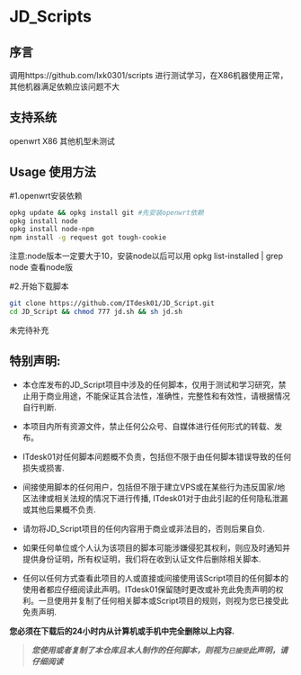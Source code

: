 # JD_Scripts

## 序言
   调用https://github.com/lxk0301/scripts 进行测试学习，在X86机器使用正常，其他机器满足依赖应该问题不大

## 支持系统
openwrt X86
其他机型未测试

## Usage 使用方法
#1.openwrt安装依赖
```sh
opkg update && opkg install git #先安装openwrt依赖
opkg install node
opkg install node-npm
npm install -g request got tough-cookie
```
注意:node版本一定要大于10，安装node以后可以用 opkg list-installed | grep node 查看node版

#2.开始下载脚本
```sh
git clone https://github.com/ITdesk01/JD_Script.git
cd JD_Script && chmod 777 jd.sh && sh jd.sh
```
未完待补充


## 特别声明:

* 本仓库发布的JD_Script项目中涉及的任何脚本，仅用于测试和学习研究，禁止用于商业用途，不能保证其合法性，准确性，完整性和有效性，请根据情况自行判断.

* 本项目内所有资源文件，禁止任何公众号、自媒体进行任何形式的转载、发布。

* ITdesk01对任何脚本问题概不负责，包括但不限于由任何脚本错误导致的任何损失或损害.

* 间接使用脚本的任何用户，包括但不限于建立VPS或在某些行为违反国家/地区法律或相关法规的情况下进行传播, ITdesk01对于由此引起的任何隐私泄漏或其他后果概不负责.

* 请勿将JD_Script项目的任何内容用于商业或非法目的，否则后果自负.

* 如果任何单位或个人认为该项目的脚本可能涉嫌侵犯其权利，则应及时通知并提供身份证明，所有权证明，我们将在收到认证文件后删除相关脚本.

* 任何以任何方式查看此项目的人或直接或间接使用该Script项目的任何脚本的使用者都应仔细阅读此声明。ITdesk01保留随时更改或补充此免责声明的权利。一旦使用并复制了任何相关脚本或Script项目的规则，则视为您已接受此免责声明.

 **您必须在下载后的24小时内从计算机或手机中完全删除以上内容.**  </br>
> ***您使用或者复制了本仓库且本人制作的任何脚本，则视为`已接受`此声明，请仔细阅读***
